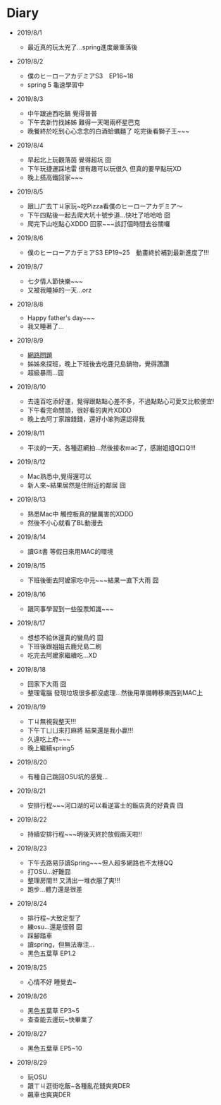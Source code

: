 # Diary

* 2019/8/1
  * 最近真的玩太兇了...spring進度嚴重落後
  
* 2019/8/2
  * 僕のヒーローアカデミアS3　EP16~18
  * spring 5 龜速學習中

* 2019/8/3
  * 中午跟迪西吃鍋 覺得普普
  * 下午去新竹找姊姊 難得一天喝兩杯星巴克
  * 晚餐終於吃到心心念念的白酒蛤蠣麵了 吃完後看獅子王~~~
  
* 2019/8/4
  * 早起北上玩觀落茵 覺得超坑 囧
  * 下午玩捷運踩地雷 很有趣可以玩很久 但真的要早點玩XD
  * 晚上搭高鐵回家~~~
  
* 2019/8/5
  * 跟ㄩㄏ去ㄒㄐ家玩~吃Pizza看僕のヒーローアカデミア～
  * 下午四點後一起去爬大坑十號步道...快吐了哈哈哈 囧
  * 爬完下山吃點心XDDD 回家~~~該訂個時間去谷關囉
  
* 2019/8/6
  * 僕のヒーローアカデミアS3 EP19~25　動畫終於補到最新進度了!!!
  
* 2019/8/7
  * 七夕情人節快樂~~~
  * 又被我睡掉的一天...orz
  
* 2019/8/8
  * Happy father's day~~~
  * 我又睡著了...
  
* 2019/8/9
  * [網路問題](https://m.gamer.com.tw/forum/C.php?bsn=60030&snA=522312)
  * 姊姊來探班，晚上下班後去吃鹿兒島鍋物，覺得讚讚
  * 超級暴雨...囧
  
* 2019/8/10
  * 去遠百吃添好運，覺得跟點點心差不多，不過點點心可愛又比較便宜!
  * 下午看完命關頭，很好看的爽片XDDD
  * 晚上去阿丁家蹭錢錢，還好小笨狗還認得我

* 2019/8/11
  * 平淡的一天，各種逛網拍...然後接收mac了，感謝姐姐Q口Q!!!
  
* 2019/8/12
  * Mac熟悉中,覺得還可以
  * 新人來~結果居然是住附近的鄰居 囧
  
* 2019/8/13
  * 熟悉Mac中 觸控板真的蠻厲害的XDDD
  * 然後不小心就看了BL動漫去
  
* 2019/8/14
  * 讀Git書 等假日來用MAC的環境
  
* 2019/8/15
  * 下班後衝去阿嬤家吃中元~~~結果一直下大雨 囧
  
* 2019/8/16
  * 跟同事學習到一些股票知識~~~
  
* 2019/8/17
  * 想想不給休還真的蠻鳥的 囧
  * 下班後跟姐姐去鹿兒島二刷
  * 吃完去阿嬤家繼續吃...XD
  
* 2019/8/18
  * 回家下大雨 囧
  * 整理電腦 發現垃圾很多都沒處理...然後用準備轉移東西到MAC上
  
* 2019/8/19
  * ㄒㄐ無視我整天!!!
  * 下午ㄒㄩㄩ來打麻將 結果還是我小贏!!!
  * 久違吃上府~~~
  * 晚上繼續spring5
  
* 2019/8/20
  * 有種自己跳回OSU坑的感覺...
  
* 2019/8/21
  * 安排行程~~~河口湖的可以看逆富士的飯店真的好貴貴 囧
  
* 2019/8/22
  * 持續安排行程~~~明後天終於放假兩天啦!! 
  
* 2019/8/23
  * 下午去路易莎讀Spring~~~但人超多網路也不太穩QQ
  * 打OSU...好難囧
  * 整理房間!!! 又清出一堆衣服了爽!!!
  * 跑步...體力還是很差
  
* 2019/8/24
  * 排行程~大致定型了
  * 練osu...還是很弱 囧
  * 踩腳踏車
  * 讀spring，但無法專注...
  * 黑色五葉草 EP1.2
  
* 2019/8/25
  * 心情不好 睡覺去~
  
* 2019/8/26
  * 黑色五葉草 EP3~5
  * 查查能去邊玩~快畢業了
  
* 2019/8/27
  * 黑色五葉草 EP5~10

* 2019/8/29
  * 玩OSU
  * 跟ㄒㄐ逛街吃飯~各種亂花錢爽爽DER
  * 飆車也爽爽DER